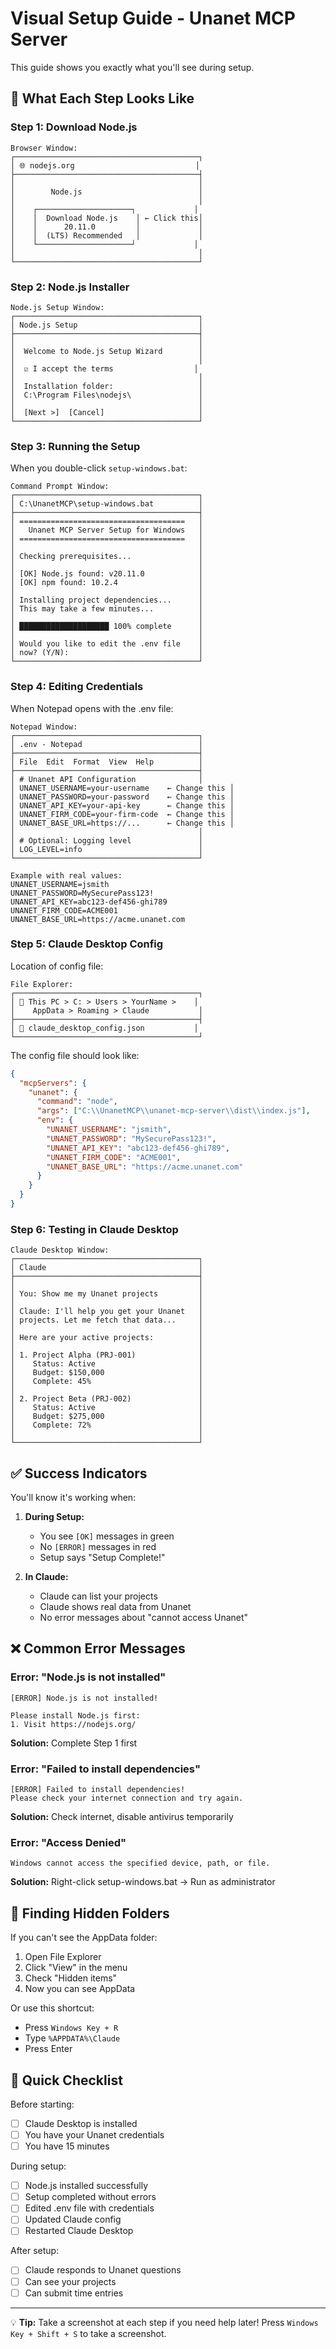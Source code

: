 # Visual Setup Guide - Unanet MCP Server

This guide shows you exactly what you'll see during setup.

## 📸 What Each Step Looks Like

### Step 1: Download Node.js

```
Browser Window:
┌─────────────────────────────────────────┐
│ 🌐 nodejs.org                           │
├─────────────────────────────────────────┤
│                                         │
│        Node.js                          │
│                                         │
│    ┌─────────────────────┐             │
│    │  Download Node.js    │ ← Click this│
│    │      20.11.0         │             │
│    │  (LTS) Recommended   │             │
│    └─────────────────────┘             │
│                                         │
└─────────────────────────────────────────┘
```

### Step 2: Node.js Installer

```
Node.js Setup Window:
┌─────────────────────────────────────────┐
│ Node.js Setup                           │
├─────────────────────────────────────────┤
│                                         │
│  Welcome to Node.js Setup Wizard        │
│                                         │
│  ☑ I accept the terms                  │
│                                         │
│  Installation folder:                   │
│  C:\Program Files\nodejs\               │
│                                         │
│  [Next >]  [Cancel]                     │
└─────────────────────────────────────────┘
```

### Step 3: Running the Setup

When you double-click `setup-windows.bat`:

```
Command Prompt Window:
┌─────────────────────────────────────────┐
│ C:\UnanetMCP\setup-windows.bat          │
├─────────────────────────────────────────┤
│ =====================================   │
│   Unanet MCP Server Setup for Windows   │
│ =====================================   │
│                                         │
│ Checking prerequisites...               │
│                                         │
│ [OK] Node.js found: v20.11.0            │
│ [OK] npm found: 10.2.4                  │
│                                         │
│ Installing project dependencies...      │
│ This may take a few minutes...          │
│                                         │
│ ████████████████████ 100% complete      │
│                                         │
│ Would you like to edit the .env file    │
│ now? (Y/N):                             │
└─────────────────────────────────────────┘
```

### Step 4: Editing Credentials

When Notepad opens with the .env file:

```
Notepad Window:
┌─────────────────────────────────────────┐
│ .env - Notepad                          │
├─────────────────────────────────────────┤
│ File  Edit  Format  View  Help          │
├─────────────────────────────────────────┤
│ # Unanet API Configuration              │
│ UNANET_USERNAME=your-username    ← Change this │
│ UNANET_PASSWORD=your-password    ← Change this │
│ UNANET_API_KEY=your-api-key      ← Change this │
│ UNANET_FIRM_CODE=your-firm-code  ← Change this │
│ UNANET_BASE_URL=https://...      ← Change this │
│                                         │
│ # Optional: Logging level               │
│ LOG_LEVEL=info                          │
└─────────────────────────────────────────┘

Example with real values:
UNANET_USERNAME=jsmith
UNANET_PASSWORD=MySecurePass123!
UNANET_API_KEY=abc123-def456-ghi789
UNANET_FIRM_CODE=ACME001
UNANET_BASE_URL=https://acme.unanet.com
```

### Step 5: Claude Desktop Config

Location of config file:
```
File Explorer:
┌─────────────────────────────────────────┐
│ 📁 This PC > C: > Users > YourName >    │
│    AppData > Roaming > Claude           │
├─────────────────────────────────────────┤
│ 📄 claude_desktop_config.json           │
└─────────────────────────────────────────┘
```

The config file should look like:
```json
{
  "mcpServers": {
    "unanet": {
      "command": "node",
      "args": ["C:\\UnanetMCP\\unanet-mcp-server\\dist\\index.js"],
      "env": {
        "UNANET_USERNAME": "jsmith",
        "UNANET_PASSWORD": "MySecurePass123!",
        "UNANET_API_KEY": "abc123-def456-ghi789",
        "UNANET_FIRM_CODE": "ACME001",
        "UNANET_BASE_URL": "https://acme.unanet.com"
      }
    }
  }
}
```

### Step 6: Testing in Claude Desktop

```
Claude Desktop Window:
┌─────────────────────────────────────────┐
│ Claude                                  │
├─────────────────────────────────────────┤
│                                         │
│ You: Show me my Unanet projects         │
│                                         │
│ Claude: I'll help you get your Unanet   │
│ projects. Let me fetch that data...     │
│                                         │
│ Here are your active projects:          │
│                                         │
│ 1. Project Alpha (PRJ-001)              │
│    Status: Active                       │
│    Budget: $150,000                     │
│    Complete: 45%                        │
│                                         │
│ 2. Project Beta (PRJ-002)               │
│    Status: Active                       │
│    Budget: $275,000                     │
│    Complete: 72%                        │
│                                         │
└─────────────────────────────────────────┘
```

## ✅ Success Indicators

You'll know it's working when:

1. **During Setup:**
   - You see `[OK]` messages in green
   - No `[ERROR]` messages in red
   - Setup says "Setup Complete!"

2. **In Claude:**
   - Claude can list your projects
   - Claude shows real data from Unanet
   - No error messages about "cannot access Unanet"

## ❌ Common Error Messages

### Error: "Node.js is not installed"
```
[ERROR] Node.js is not installed!

Please install Node.js first:
1. Visit https://nodejs.org/
```
**Solution:** Complete Step 1 first

### Error: "Failed to install dependencies"
```
[ERROR] Failed to install dependencies!
Please check your internet connection and try again.
```
**Solution:** Check internet, disable antivirus temporarily

### Error: "Access Denied"
```
Windows cannot access the specified device, path, or file.
```
**Solution:** Right-click setup-windows.bat → Run as administrator

## 📍 Finding Hidden Folders

If you can't see the AppData folder:

1. Open File Explorer
2. Click "View" in the menu
3. Check "Hidden items"
4. Now you can see AppData

Or use this shortcut:
- Press `Windows Key + R`
- Type `%APPDATA%\Claude`
- Press Enter

## 🎯 Quick Checklist

Before starting:
- [ ] Claude Desktop is installed
- [ ] You have your Unanet credentials
- [ ] You have 15 minutes

During setup:
- [ ] Node.js installed successfully
- [ ] Setup completed without errors
- [ ] Edited .env file with credentials
- [ ] Updated Claude config
- [ ] Restarted Claude Desktop

After setup:
- [ ] Claude responds to Unanet questions
- [ ] Can see your projects
- [ ] Can submit time entries

---

💡 **Tip:** Take a screenshot at each step if you need help later!
Press `Windows Key + Shift + S` to take a screenshot.